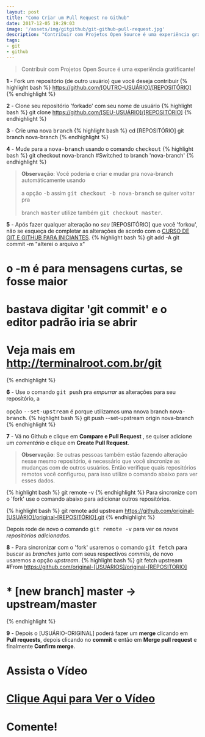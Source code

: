 ```yaml
---
layout: post
title: "Como Criar um Pull Request no Github"
date: 2017-12-05 19:29:03
image: '/assets/img/gitgithub/git-github-pull-request.jpg'
description: "Contribuir com Projetos Open Source é uma experiência gratificante!"
tags:
- git
- github
---
```


> Contribuir com Projetos Open Source é uma experiência gratificante!

__1__ - Fork um repositório (de outro usuário) que você deseja contribuir
{% highlight bash %}
https://github.com/[OUTRO-USUÁRIO]/[REPOSITÓRIO]
{% endhighlight %}

__2__ - Clone seu repositório 'forkado' com seu nome de usuário
{% highlight bash %}
git clone https://github.com/[SEU-USUÁRIO]/[REPOSITÓRIO]
{% endhighlight %}

__3__ - Crie uma nova <kbd>branch</kbd>
{% highlight bash %}
cd [REPOSITÓRIO]
git branch nova-branch
{% endhighlight %}

__4__ - Mude para a <kbd>nova-branch</kbd> usando o comando <kbd>checkout</kbd>
{% highlight bash %}
git checkout nova-branch
#Switched to branch 'nova-branch'
{% endhighlight %}

> __Observação__: Você poderia e criar e mudar pra nova-branch automáticamente usando <br><br>
a opção <kbd>-b</kbd> assim <kbd>git checkout -b nova-branch</kbd> se quiser voltar pra 
<br><br>branch <kbd>master</kbd> utilize também <kbd>git checkout master</kbd>.

__5__ - Após fazer qualquer alteração no _seu_ [REPOSITÓRIO] que você 'forkou', não se esqueça de completar as alterações de acordo com o [CURSO DE GIT E GITHUB PARA INICIANTES](http://terminalroot.com.br/git).
{% highlight bash %}
git add -A
git commit -m "alterei o arquivo x"
# o -m é para mensagens curtas, se fosse maior
# bastava digitar 'git commit' e o editor padrão iria se abrir
# Veja mais em http://terminalroot.com.br/git
{% endhighlight %}

__6__ - Use o comando <kbd>git push</kbd> pra _empurrar_ as alterações para seu repositório, a<br><br> opção <kbd>--set-upstream</kbd> é porque utilizamos uma nnova branch <kbd>nova-branch</kbd>.
{% highlight bash %}
git push --set-upstream origin nova-branch
{% endhighlight %}

__7__ - Vá no Github e clique em __Compare e Pull Request__ , se quiser adicione um _comentário_ e clique em __Create Pull Request__.


> __Observação__: Se outras pessoas também estão fazendo alteração nesse mesmo repositório, é necessário que você sincronize as mudanças com de outros usuários. Então verifique quais repositórios remotos você configurou, para isso utilize o comando abaixo para ver esses dados.

{% highlight bash %}
git remote -v
{% endhighlight %}
Para sincronize com o 'fork' use o comando abaixo para adicionar outros repositórios.

{% highlight bash %}
git remote add upstream https://github.com/original-[USUÁRIO]/original-[REPOSITÓRIO].git
{% endhighlight %}

Depois rode de novo o comando <kbd>git remote -v</kbd> para ver os _novos repositórios adicionados_.

__8__ - Para sincronizar com o 'fork' usaremos o comando <kbd>git fetch</kbd> para buscar as _branches_ junto com seus respectivos _commits_, de novo usaremos a opção _upstream_.
{% highlight bash %}
git fetch upstream
#From https://github.com/original-[USUÁRIOS]/original-[REPOSITÓRIO]
# * [new branch]      master     -> upstream/master
{% endhighlight %}

__9__ - Depois o [USUÁRIO-ORIGINAL] poderá fazer um __merge__ clicando em __Pull requests__, depois clicando no __commit__ e então em __Merge pull request__ e finalmente __Confirm merge__.

# Assista o Vídeo

# [Clique Aqui para Ver o Vídeo](https://www.youtube.com/watch?v=dSUT0Y7suPI)


# Comente!

<script async src="https://pagead2.googlesyndication.com/pagead/js/adsbygoogle.js"></script>

<!-- Informat -->
<ins class="adsbygoogle"
 style="display:block"
 data-ad-client="ca-pub-2838251107855362"
 data-ad-slot="2327980059"
 data-ad-format="auto"
 data-full-width-responsive="true"></ins>

<script>
(adsbygoogle = window.adsbygoogle || []).push({});
</script>



